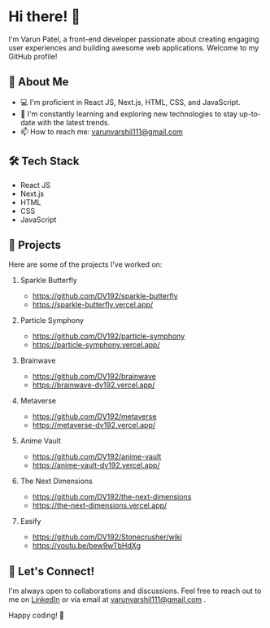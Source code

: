 # Hi there! 👋

I'm Varun Patel, a front-end developer passionate about creating engaging user experiences and building awesome web applications. Welcome to my GitHub profile!

## 🚀 About Me

- 💻 I'm proficient in React JS, Next.js, HTML, CSS, and JavaScript.
- 🌱 I'm constantly learning and exploring new technologies to stay up-to-date with the latest trends.
- 📫 How to reach me: varunvarshil111@gmail.com

## 🛠️ Tech Stack

- React JS
- Next.js
- HTML
- CSS
- JavaScript

## 🌟 Projects

Here are some of the projects I've worked on:

1. Sparkle Butterfly
   - https://github.com/DV192/sparkle-butterfly
   - https://sparkle-butterfly.vercel.app/

2. Particle Symphony
   - https://github.com/DV192/particle-symphony
   - https://particle-symphony.vercel.app/

3. Brainwave
   - https://github.com/DV192/brainwave
   - https://brainwave-dv192.vercel.app/

4. Metaverse
   - https://github.com/DV192/metaverse
   - https://metaverse-dv192.vercel.app/

5. Anime Vault
   - https://github.com/DV192/anime-vault
   - https://anime-vault-dv192.vercel.app/

6. The Next Dimensions
   - https://github.com/DV192/the-next-dimensions
   - https://the-next-dimensions.vercel.app/

7. Easify
   - https://github.com/DV192/Stonecrusher/wiki
   - https://youtu.be/bew9wTbHdXg

## 💬 Let's Connect!

I'm always open to collaborations and discussions. Feel free to reach out to me on [LinkedIn](https://www.linkedin.com/in/varun-patel-3660ab233/) or via email at varunvarshil111@gmail.com
.

Happy coding! 🚀
